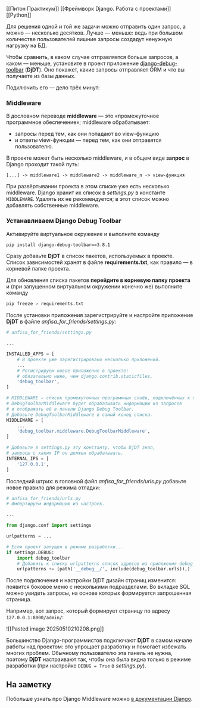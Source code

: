 
[[Питон Практикум]]
[[Фреймворк Django. Работа с проектами]]
[[Python]]

Для решения одной и той же задачи можно отправить один запрос, а можно — несколько десятков. Лучше — меньше: ведь при большом количестве пользователей лишние запросы создадут ненужную нагрузку на БД.

Чтобы сравнить, в каком случае отправляется больше запросов, а каком — меньше, установите в проект приложение [django-debug-toolbar](https://django-debug-toolbar.readthedocs.io/en/latest/) (**DjDT**). Оно покажет, какие запросы отправляет ORM и что вы получаете из базы данных.

Подключить его — дело трёх минут:

### Middleware

В дословном переводе **middleware** — это «промежуточное программное обеспечение»; middleware обрабатывает:

- запросы перед тем, как они попадают во view-функцию
- и ответы view-функции — перед тем, как они отправятся пользователю.

В проекте может быть несколько middleware, и в общем виде **запрос** в Django проходит такой путь:

```
[...] -> middleware1 -> middleware2 -> middleware_n -> view-функция
```

При развёртывании проекта в этом списке уже есть несколько middleware. Django хранит их список в _settings.py_ в константе `MIDDLEWARE`. Удалять их не рекомендуется; в этот список можно добавлять собственные middleware.


### Устанавливаем Django Debug Toolbar

Активируйте виртуальное окружение и выполните команду

```bash
pip install django-debug-toolbar==3.8.1
```


Сразу добавьте **DjDT** в список пакетов, используемых в проекте. Список зависимостей хранят в файле **requirements.txt**, как правило _—_ в корневой папке проекта.

Для обновления списка пакетов **перейдите в корневую папку проекта** и (при запущенном виртуальном окружении конечно же) выполните команду

```bash
pip freeze > requirements.txt
```


После установки приложения зарегистрируйте и настройте приложение **DjDT** в файле _anfisa_for_friends/settings.py_:

```python
# anfisa_for_friends/settings.py

...

INSTALLED_APPS = [
    # В проекте уже зарегистрировано несколько приложений.
    ...
    # Регистрируем новое приложение в проекте:
    # обязательно ниже, чем django.contrib.staticfiles.
    'debug_toolbar',
]

# MIDDLEWARE — список промежуточных программных слоёв, подключённых к проекту.
# DebugToolbarMiddleware будет обрабатывать информацию из запросов
# и отображать её в панели Django Debug Toolbar.
# Добавьте DebugToolbarMiddleware в самый конец списка.
MIDDLEWARE = [
    ...
    'debug_toolbar.middleware.DebugToolbarMiddleware',
]

# Добавьте в settings.py эту константу, чтобы DjDT знал,
# запросы с каких IP он должен обрабатывать.
INTERNAL_IPS = [
    '127.0.0.1',
]
```


Последний штрих: в головной файл _anfisa_for_friends/urls.py_ добавьте новое правило для режима отладки:


```python
# anfisa_for_friends/urls.py
# Импортируем информацию из настроек.

...

from django.conf import settings

urlpatterns = ...

# Если проект запущен в режиме разработки...
if settings.DEBUG:
    import debug_toolbar
    # Добавить к списку urlpatterns список адресов из приложения debug_toolbar:
    urlpatterns += (path('__debug__/', include(debug_toolbar.urls)),)
```


После подключения и настройки DjDT дизайн страниц изменится: появится боковое меню с несколькими подразделами. Во вкладке SQL можно увидеть запросы, на основе которых формируется запрошенная страница.

Например, вот запрос, который формирует страницу по адресу `127.0.0.1:8000/admin/`:


![[Pasted image 20250510210208.png]]


Большинство Django-программистов подключают **DjDT** в самом начале работы над проектом: это упрощает разработку и помогает избежать многих проблем. Обычному пользователю эта панель не нужна, поэтому **DjDT** настраивают так, чтобы она была видна только в режиме разработки (при настройке `DEBUG = True` в _settings.py_).

## На заметку

Побольше узнать про Django Middleware можно [в документации Django](https://docs.djangoproject.com/en/3.2/topics/http/middleware/).
